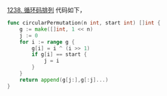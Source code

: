 [1238. 循环码排列](https://leetcode.cn/problems/circular-permutation-in-binary-representation/description/)
代码如下，
```go
func circularPermutation(n int, start int) []int {
    g := make([]int, 1 << n)
    j := 0
    for i := range g {
        g[i] = i ^ (i >> 1)
        if g[i] == start {
            j = i 
        }
    }
    return append(g[j:],g[:j]...)
}
```